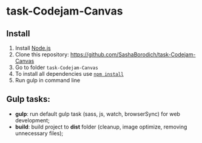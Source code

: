 # task-Codejam-Canvas

## Install
1. Install [Node.js](https://nodejs.org/en/download/)
2. Clone this repository: https://github.com/SashaBorodich/task-Codejam-Canvas
3. Go to folder `task-Codejam-Canvas`  
5. To install all dependencies use [`npm install`](https://docs.npmjs.com/cli/install)  
6. Run gulp in command line

<h2>Gulp tasks:</h2>

<ul>
	<li><strong>gulp</strong>: run default gulp task (sass, js, watch, browserSync) for web development;</li>
	<li><strong>build</strong>: build project to <strong>dist</strong> folder (cleanup, image optimize, removing unnecessary files);</li>
</ul>
